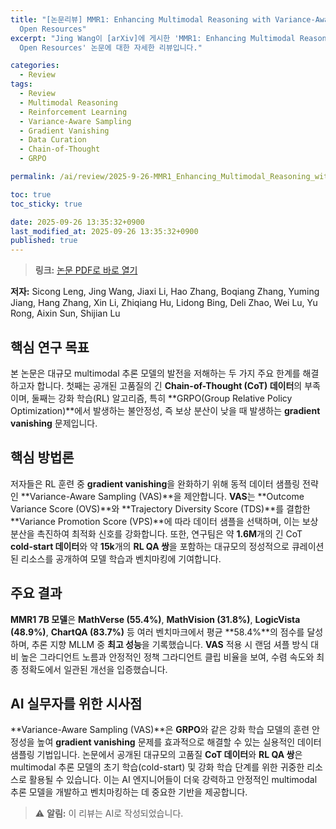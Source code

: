 ```yaml
---
title: "[논문리뷰] MMR1: Enhancing Multimodal Reasoning with Variance-Aware Sampling and
  Open Resources"
excerpt: "Jing Wang이 [arXiv]에 게시한 'MMR1: Enhancing Multimodal Reasoning with Variance-Aware Sampling and
  Open Resources' 논문에 대한 자세한 리뷰입니다."

categories:
  - Review
tags:
  - Review
  - Multimodal Reasoning
  - Reinforcement Learning
  - Variance-Aware Sampling
  - Gradient Vanishing
  - Data Curation
  - Chain-of-Thought
  - GRPO

permalink: /ai/review/2025-9-26-MMR1_Enhancing_Multimodal_Reasoning_with_Variance-Aware_Sampling_and_Open_Resources/

toc: true
toc_sticky: true

date: 2025-09-26 13:35:32+0900
last_modified_at: 2025-09-26 13:35:32+0900
published: true
---
```

> **링크:** [논문 PDF로 바로 열기](https://arxiv.org/abs/2509.21268)

**저자:** Sicong Leng, Jing Wang, Jiaxi Li, Hao Zhang, Boqiang Zhang, Yuming Jiang, Hang Zhang, Xin Li, Zhiqiang Hu, Lidong Bing, Deli Zhao, Wei Lu, Yu Rong, Aixin Sun, Shijian Lu



## 핵심 연구 목표
본 논문은 대규모 multimodal 추론 모델의 발전을 저해하는 두 가지 주요 한계를 해결하고자 합니다. 첫째는 공개된 고품질의 긴 **Chain-of-Thought (CoT) 데이터**의 부족이며, 둘째는 강화 학습(RL) 알고리즘, 특히 **GRPO(Group Relative Policy Optimization)**에서 발생하는 불안정성, 즉 보상 분산이 낮을 때 발생하는 **gradient vanishing** 문제입니다.

## 핵심 방법론
저자들은 RL 훈련 중 **gradient vanishing**을 완화하기 위해 동적 데이터 샘플링 전략인 **Variance-Aware Sampling (VAS)**을 제안합니다. **VAS**는 **Outcome Variance Score (OVS)**와 **Trajectory Diversity Score (TDS)**를 결합한 **Variance Promotion Score (VPS)**에 따라 데이터 샘플을 선택하며, 이는 보상 분산을 촉진하여 최적화 신호를 강화합니다. 또한, 연구팀은 약 **1.6M**개의 긴 CoT **cold-start 데이터**와 약 **15k**개의 **RL QA 쌍**을 포함하는 대규모의 정성적으로 큐레이션된 리소스를 공개하여 모델 학습과 벤치마킹에 기여합니다.

## 주요 결과
**MMR1 7B 모델**은 **MathVerse (55.4%)**, **MathVision (31.8%)**, **LogicVista (48.9%)**, **ChartQA (83.7%)** 등 여러 벤치마크에서 평균 **58.4%**의 점수를 달성하며, 추론 지향 MLLM 중 **최고 성능**을 기록했습니다. **VAS** 적용 시 랜덤 셔플 방식 대비 높은 그라디언트 노름과 안정적인 정책 그라디언트 클립 비율을 보여, 수렴 속도와 최종 정확도에서 일관된 개선을 입증했습니다.

## AI 실무자를 위한 시사점
**Variance-Aware Sampling (VAS)**은 **GRPO**와 같은 강화 학습 모델의 훈련 안정성을 높여 **gradient vanishing** 문제를 효과적으로 해결할 수 있는 실용적인 데이터 샘플링 기법입니다. 논문에서 공개된 대규모의 고품질 **CoT 데이터**와 **RL QA 쌍**은 multimodal 추론 모델의 초기 학습(cold-start) 및 강화 학습 단계를 위한 귀중한 리소스로 활용될 수 있습니다. 이는 AI 엔지니어들이 더욱 강력하고 안정적인 multimodal 추론 모델을 개발하고 벤치마킹하는 데 중요한 기반을 제공합니다.

> ⚠️ **알림:** 이 리뷰는 AI로 작성되었습니다.